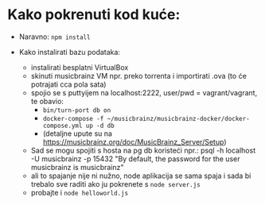 # Kako pokrenuti kod kuće:

* Naravno: `npm install`
* Kako instalirati bazu podataka:

  * instalirati besplatni VirtualBox
  * skinuti musicbrainz VM npr. preko torrenta i importirati .ova (to će potrajati cca pola sata)
  * spojio se s puttyijem na localhost:2222, user/pwd = vagrant/vagrant, te obavio:
    * `bin/turn-port db on`
    * `docker-compose -f ~/musicbrainz/musicbrainz-docker/docker-compose.yml up -d db`
    * (detaljne upute su na https://musicbrainz.org/doc/MusicBrainz_Server/Setup)
  * Sad se mogu spojiti s hosta na pg db koristeći npr.:
psql -h localhost -U musicbrainz -p 15432
"By default, the password for the user musicbrainz is musicbrainz"
  * ali to spajanje nije ni nužno, node aplikacija se sama spaja i sada bi trebalo sve raditi ako ju pokrenete s `node server.js`
  * probajte i `node helloworld.js`

